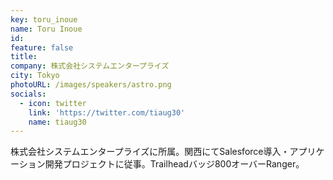 ```yaml
---
key: toru_inoue
name: Toru Inoue
id: 
feature: false
title: 
company: 株式会社システムエンタープライズ
city: Tokyo
photoURL: /images/speakers/astro.png
socials:
  - icon: twitter
    link: 'https://twitter.com/tiaug30'
    name: tiaug30
---
```

株式会社システムエンタープライズに所属。関西にてSalesforce導入・アプリケーション開発プロジェクトに従事。Trailheadバッジ800オーバーRanger。